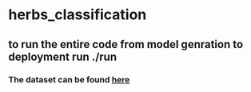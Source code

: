 # herbs_classification
## to run the entire code from model genration to deployment run ./run
### The dataset can be found [here](https://drive.google.com/drive/folders/1qeKFd-fe_1toRqdoIdstgfBxbUR7sUBJ?usp=sharing)
